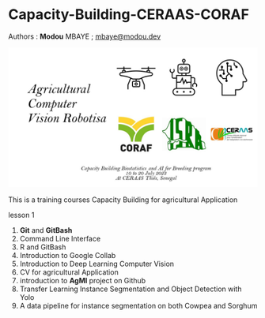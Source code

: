 # 				**Capacity-Building-CERAAS-CORAF**

Authors :  **Modou** MBAYE ;  mbaye@modou.dev



 ![](https://github.com/mmbaye/Capacity-Building-CERAAS-CORAF/blob/main/images/logoCB.jpg)



This is a training courses Capacity Building for agricultural Application 

lesson 1

1. **Git** and **GitBash** 
2. Command Line Interface 
3. R and GitBash 
4. Introduction to Google Collab 
5. Introduction to Deep Learning Computer Vision 
6. CV for agricultural Application
7. introduction to **AgMl**  project  on Github
8. Transfer Learning Instance Segmentation and Object Detection with Yolo
9. A data pipeline for instance segmentation on both Cowpea and Sorghum




